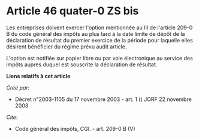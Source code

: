 # Article 46 quater-0 ZS bis

Les entreprises doivent exercer l'option mentionnée au III de l'article 209-0 B du code général des impôts au plus tard à la
date limite de dépôt de la déclaration de résultat du premier exercice de la période pour laquelle elles désirent bénéficier
du régime prévu audit article. 

L'option est notifiée sur papier libre ou par voie électronique au service des impôts auprès duquel est souscrite la
déclaration de résultat.

**Liens relatifs à cet article**

_Créé par_:

  - Décret n°2003-1105 du 17 novembre 2003 - art. 1 () JORF 22 novembre 2003

_Cite_:

  - Code général des impôts, CGI. - art. 209-0 B (V)
